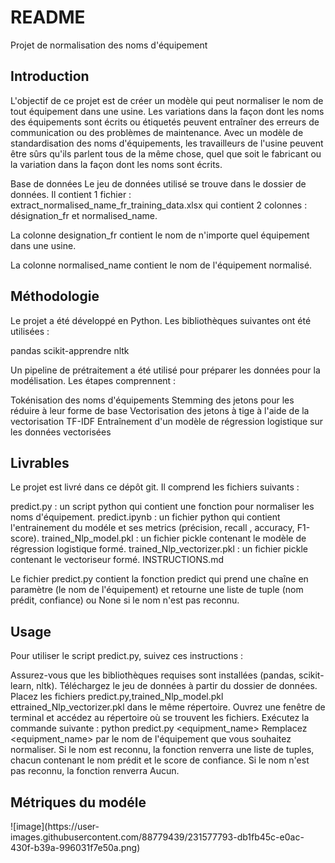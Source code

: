 <h1>README</h1>
Projet de normalisation des noms d'équipement

<h2>Introduction</h2>
L'objectif de ce projet est de créer un modèle qui peut normaliser le nom de tout équipement dans une usine. Les variations dans la façon dont les noms des équipements sont écrits ou étiquetés peuvent entraîner des erreurs de communication ou des problèmes de maintenance. Avec un modèle de standardisation des noms d'équipements, les travailleurs de l'usine peuvent être sûrs qu'ils parlent tous de la même chose, quel que soit le fabricant ou la variation dans la façon dont les noms sont écrits.

Base de données
Le jeu de données utilisé se trouve dans le dossier de données. Il contient 1 fichier : extract_normalised_name_fr_training_data.xlsx qui contient 2 colonnes : désignation_fr et normalised_name.

La colonne designation_fr contient le nom de n'importe quel équipement dans une usine.

La colonne normalised_name contient le nom de l'équipement normalisé.
<h2>Méthodologie</h2>

Le projet a été développé en Python. Les bibliothèques suivantes ont été utilisées :

pandas
scikit-apprendre
nltk

Un pipeline de prétraitement a été utilisé pour préparer les données pour la modélisation. Les étapes comprennent :

Tokénisation des noms d'équipements
Stemming des jetons pour les réduire à leur forme de base
Vectorisation des jetons à tige à l'aide de la vectorisation TF-IDF
Entraînement d'un modèle de régression logistique sur les données vectorisées

<h2>Livrables</h2>
Le projet est livré dans ce dépôt git. Il comprend les fichiers suivants :

predict.py : un script python qui contient une fonction pour normaliser les noms d'équipement.
predict.ipynb : un fichier python qui contient l'entrainement du modéle et ses metrics (précision, recall , accuracy, F1-score).
trained_Nlp_model.pkl : un fichier pickle contenant le modèle de régression logistique formé.
trained_Nlp_vectorizer.pkl : un fichier pickle contenant le vectoriseur formé.
INSTRUCTIONS.md 

Le fichier predict.py contient la fonction predict qui prend une chaîne en paramètre (le nom de l'équipement) et retourne une liste de tuple (nom prédit, confiance) ou None si le nom n'est pas reconnu.
<h2>Usage</h2>

Pour utiliser le script predict.py, suivez ces instructions :

Assurez-vous que les bibliothèques requises sont installées (pandas, scikit-learn, nltk).
Téléchargez le jeu de données à partir du dossier de données.
Placez les fichiers predict.py,trained_Nlp_model.pkl ettrained_Nlp_vectorizer.pkl dans le même répertoire.
Ouvrez une fenêtre de terminal et accédez au répertoire où se trouvent les fichiers.
Exécutez la commande suivante : python predict.py <equipment_name>
Remplacez <equipment_name> par le nom de l'équipement que vous souhaitez normaliser.
Si le nom est reconnu, la fonction renverra une liste de tuples, chacun contenant le nom prédit et le score de confiance. Si le nom n'est pas reconnu, la fonction renverra Aucun.
<h2>Métriques du modéle</h2>
![image](https://user-images.githubusercontent.com/88779439/231577793-db1fb45c-e0ac-430f-b39a-996031f7e50a.png)
